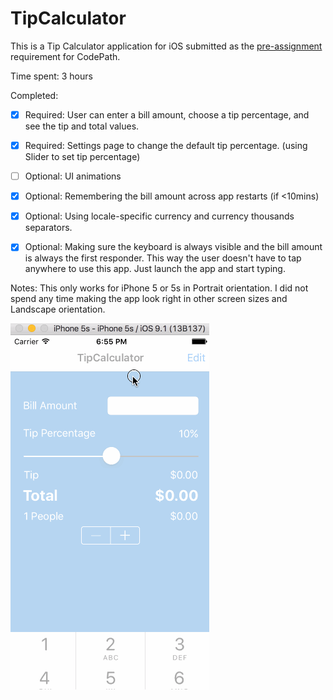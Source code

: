 # TipCalculator

This is a Tip Calculator application for iOS submitted as the [pre-assignment](https://gist.github.com/timothy1ee/7747214) requirement for CodePath.

Time spent: 3 hours

Completed:

* [x] Required: User can enter a bill amount, choose a tip percentage, and see the tip and total values.
* [x] Required: Settings page to change the default tip percentage. (using Slider to set tip percentage)
* [ ] Optional: UI animations
* [x] Optional: Remembering the bill amount across app restarts (if <10mins)
* [x] Optional: Using locale-specific currency and currency thousands separators.
* [x] Optional: Making sure the keyboard is always visible and the bill amount is always the first responder. This way the user doesn't have to tap anywhere to use this app. Just launch the app and start typing.


Notes: This only works for iPhone 5 or 5s in Portrait orientation. I did not spend any time making the app look right in other screen sizes and Landscape orientation.

![Video Walkthrough](screenshot.gif)

